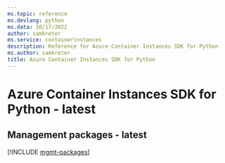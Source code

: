 ```yaml
---
ms.topic: reference
ms.devlang: python
ms.data: 10/17/2022
author: samkreter
ms.service: containerinstances
description: Reference for Azure Container Instances SDK for Python
ms.author: samkreter
title: Azure Container Instances SDK for Python
---
```

# Azure Container Instances SDK for Python - latest

## Management packages - latest
[!INCLUDE [mgmt-packages](container-instances-mgmt-index.md)]